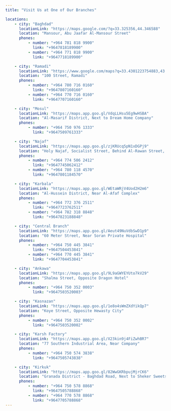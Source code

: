 ```yaml
---
title: "Visit Us at One of Our Branches"

locations:
    - city: "Baghdad"
      locationLink: "https://maps.google.com/?q=33.325356,44.346588"
      location: "Mansour, Abu Jaafar Al-Mansour Street"
      phones:
          - number: "+964 781 818 9900"
            link: "+9647818189900"
          - number: "+964 771 818 9900"
            link: "+9647718189900"

    - city: "Ramadi"
      locationLink: "https://www.google.com/maps?q=33.4301223754883,43.354606628418"
      location: "100 Street, Ramadi"
      phones:
          - number: "+964 780 716 0160"
            link: "+9647807160160"
          - number: "+964 770 716 0160"
            link: "+9647707160160"

    - city: "Mosul"
      locationLink: "https://maps.app.goo.gl/VdqLLHsu5Eg9wHSBA"
      location: "Al-Masarif District, Next to Dream Home Company"
      phones:
          - number: "+964 750 976 1333"
            link: "+9647509761333"

    - city: "Najaf"
      locationLink: "https://maps.app.goo.gl/zjKRUcq5pN1xDGPj9"
      location: "Holy Najaf, Socialist Street, Behind Al-Rawan Street, From Al-Zuhoor Street Side"
      phones:
          - number: "+964 774 506 2412"
            link: "+9647745062412"
          - number: "+964 780 118 4570"
            link: "+9647801184570"

    - city: "Karbala"
      locationLink: "https://maps.app.goo.gl/WEtaWRjV4Uod2H2m6"
      location: "Al-Hussein District, Near Al-Afaf Complex"
      phones:
          - number: "+964 772 376 2511"
            link: "+9647723762511"
          - number: "+964 782 318 8848"
            link: "+9647823188848"

    - city: "Central Branch"
      locationLink: "https://maps.app.goo.gl/Aeut49NuVdbSwD1p9"
      location: "60 Meter Street, Near Soran Private Hospital"
      phones:
          - number: "+964 750 445 3841"
            link: "+9647504453841"
          - number: "+964 770 445 3841"
            link: "+9647704453841"

    - city: "Ankawa"
      locationLink: "https://maps.app.goo.gl/9L9aGWYEYUto7kV29"
      location: "Shalma Street, Opposite Dragon Hotel"
      phones:
          - number: "+964 750 352 0003"
            link: "+9647503520003"

    - city: "Kasnazan"
      locationLink: "https://maps.app.goo.gl/1e8o4sWmZXdYikQp7"
      location: "Koye Street, Opposite Hewasty City"
      phones:
          - number: "+964 750 352 0002"
            link: "+9647503520002"

    - city: "Karsh Factory"
      locationLink: "https://maps.app.goo.gl/X23kin9j4FiZwhBR7"
      location: "77 Southern Industrial Area, Near Company"
      phones:
          - number: "+964 750 574 3838"
            link: "+9647505743838"

    - city: "Kirkuk"
      locationLink: "https://maps.app.goo.gl/82WwGKRbpujMjrCK6"
      location: "Granada District - Baghdad Road, Next to Sheker Sweets"
      phones:
          - number: "+964 750 578 8868"
            link: "+9647505788868"
          - number: "+964 770 578 8868"
            link: "+9647705788868"
---
```

